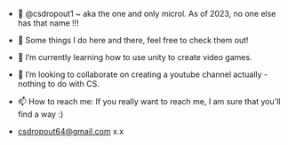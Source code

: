 - 👋 @csdropout1 ~ aka the one and only microl. As of 2023, no one else has that name !!!
- 👀 Some things I do here and there, feel free to check them out!
- 🌱 I’m currently learning how to use unity to create video games.
- 💞️ I’m looking to collaborate on creating a youtube channel actually - nothing to do with CS.
- 📫 How to reach me: If you really want to reach me, I am sure that you'll find a way :)



- csdropout64@gmail.com x.x

<!---
csdropout1/csdropout1 is a ✨ special ✨ repository because its `README.md` (this file) appears on your GitHub profile.
You can click the Preview link to take a look at your changes.
--->
